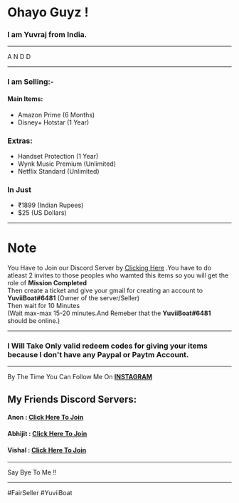 # Ohayo Guyz !

### I am Yuvraj from India.

 ---

A N D D

 ---

### I am Selling:-

#### Main Items:

 - Amazon Prime (6 Months)
 - Disney+ Hotstar (1 Year)

### Extras:

  - Handset Protection (1 Year)
  - Wynk Music Premium (Unlimited)
  - Netflix Standard (Unlimited)

### In Just
 - ₹1899 (Indian Rupees)
 - $25 (US Dollars)
 
 ---

# Note
  You Have to Join our Discord Server  by [Clicking Here](https://discord.com/invite/yTgCuyse4T) .You have to do atleast 2 invites to those peoples who wamted this items so you will get the role of __Mission Completed__\
  Then create a ticket and give your gmail for creating an account to __YuviiBoat#6481__ (Owner of the server/Seller)\
  Then wait for 10 Minutes\
      (Wait max-max 15-20 minutes.And Remeber that the __YuviiBoat#6481__ should be online.)
 
 ---

### I Will Take Only valid redeem codes for giving your items because I don't have any Paypal or Paytm Account.

---

By The Time
You Can Follow Me On __[INSTAGRAM](https://www.instagram.com/yuvii.boat/)__


##  My Friends Discord Servers:

####   Anon : [Click Here To Join](https://discord.gg/yQSGf9xx9n)
####   Abhijit : [Click Here To Join]()
####   Vishal : [Click Here To Join](https://discord.gg/xEKNHm2A8G)

---

Say Bye To Me !!

-----

#FairSeller #YuviiBoat
